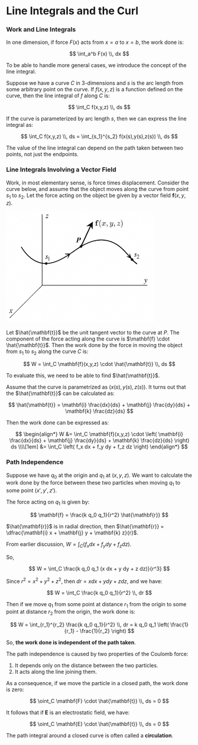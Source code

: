 # Line Integrals and the Curl

### Work and Line Integrals
In one dimension, if force $F(x)$ acts from $x=a$ to $x=b$, the work done is:

$$
\int_a^b F(x) \\, dx
$$

To be able to handle more general cases, we introduce the concept of the line integral.

Suppose we have a curve $C$ in 3-dimensions and $s$ is the arc length from some arbitrary point
on the curve. If $f(x,y,z)$ is a function defined on the curve, then the line integral of $f$ along $C$ is:

$$
\int_C f(x,y,z) \\, ds
$$

If the curve is parameterized by arc length $s$, then we can express the line integral as:

$$
\int_C f(x,y,z) \\, ds = \int_{s_1}^{s_2} f(x(s),y(s),z(s)) \\, ds
$$

The value of the line integral can depend on the path taken between two points, not just the endpoints.

### Line Integrals Involving a Vector Field

Work, in most elementary sense, is force times displacement. Consider the curve below,
and assume that the object moves along the curve from point $s_1$ to $s_2$. Let the force
acting on the object be given by a vector field $\mathbf{f}(x,y,z)$.

 ![](fig-III-4.png)

Let $\hat{\mathbf{t}}$ be the unit tangent vector to the curve at $P$. The component of the force acting along the curve is $\mathbf{f} \cdot \hat{\mathbf{t}}$. Then the work done by the force in moving the object from $s_1$ to $s_2$ along the curve $C$ is:

$$
W = \int_C \mathbf{f}(x,y,z) \cdot \hat{\mathbf{t}} \\, ds
$$

To evaluate this, we need to be able to find $\hat{\mathbf{t}}$.

Assume that the curve is parametrized as $(x(s), y(s), z(s))$. It turns out that
the $\hat{\mathbf{t}}$ can be calculated as:

$$
\hat{\mathbf{t}} = \mathbf{i} \frac{dx}{ds} + \mathbf{j} \frac{dy}{ds} + \mathbf{k} \frac{dz}{ds}
$$

Then the work done can be expressed as:

$$
\begin{align*}
W &= \int_C \mathbf{f}(x,y,z) \cdot \left( \mathbf{i} \frac{dx}{ds} + \mathbf{j} \frac{dy}{ds} + \mathbf{k} \frac{dz}{ds} \right) ds \\\\[1em]
&= \int_C \left( f_x dx + f_y dy + f_z dz \right)
\end{align*}
$$

### Path Independence

Suppose we have $q_0$ at the origin and $q_1$ at $(x, y, z)$. We want to calculate the work
done by the force between these two particles when moving $q_1$ to some point $(x', y', z')$.

The force acting on $q_1$ is given by:

$$
\mathbf{f} = \frac{k q_0 q_1}{r^2} \hat{\mathbf{r}}
$$

$\hat{\mathbf{r}}$ is in radial direction, then $\hat{\mathbf{r}} = \dfrac{\mathbf{i} x + \mathbf{j} y + \mathbf{k} z}{r}$.

From earlier discussion, $W = \int_C (f_x dx + f_y dy + f_z dz)$.

So,

$$
W = \int_C \frac{k q_0 q_1 (x dx + y dy + z dz)}{r^3}
$$

Since $r^2 = x^2 + y^2 + z^2$, then $dr = x dx + y dy + z dz$, and we have:

$$
W = \int_C \frac{k q_0 q_1}{r^2} \\, dr
$$

Then if we move $q_1$ from some point at distance $r_1$ from the origin to some point at distance $r_2$ from the origin, the work done is:

$$
W = \int_{r_1}^{r_2} \frac{k q_0 q_1}{r^2} \\, dr = k q_0 q_1 \left( \frac{1}{r_1} - \frac{1}{r_2} \right)
$$

So, **the work done is independent of the path taken**.

The path independence is caused by two properties of the Coulomb force:

1. It depends only on the distance between the two particles.
2. It acts along the line joining them.

As a consequence, if we move the particle in a closed path, the work done is zero:

$$
\oint_C \mathbf{F} \cdot \hat{\mathbf{t}} \\, ds = 0
$$

It follows that if $\mathbf{E}$ is an electrostatic field, we have:

$$
\oint_C \mathbf{E} \cdot \hat{\mathbf{t}} \\, ds = 0
$$

The path integral around a closed curve is often called a **circulation**.
